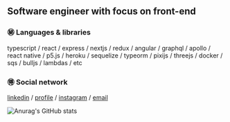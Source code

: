 ## Software engineer with focus on front-end

### ㊙️ Languages & libraries

typescript / react / express / nextjs / redux / angular / graphql / apollo / react native / p5.js / heroku / sequelize / typeorm / pixijs / threejs / docker / sqs / bulljs / lambdas / etc

### 🉐 Social network

[linkedin](https://www.linkedin.com/in/polbac/) / [profile](https://polbac.xyz/) / [instagram](https://www.instagram.com/polbac_______/) / [email](mailto:polbac@gmail.com)

![Anurag's GitHub stats](https://github-readme-stats.vercel.app/api?username=polbac&show_icons=true&theme=dracula)



